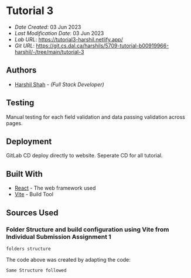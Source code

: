 <!--- The following README.md sample file was adapted from https://gist.github.com/PurpleBooth/109311bb0361f32d87a2#file-readme-template-md by Gabriella Mosquera for academic use ---> 
<!--- You may delete any comments in this sample README.md file. If needing to use as a .txt file then simply delete all comments, edit as needed, and save as a README.txt file --->

# Tutorial 3

* *Date Created*: 03 Jun 2023
* *Last Modification Date*: 03 Jun 2023
* *Lab URL*: <https://tutorial3-harshil.netlify.app/>
* *Git URL*: <https://git.cs.dal.ca/harshils/5709-tutorial-b00919966-harshil/-/tree/main/tutorial-3>

## Authors

* [Harshil Shah](hs@dal.ca) - *(Full Stack Developer)*



## Testing

Manual testing for each field validation and data passing validation across pages.




## Deployment

GitLab CD deploy directly to website. Seperate CD for all tutorial.

## Built With

<!--- Provide a list of the frameworks used to build this application, your list should include the name of the framework used, the url where the framework is available for download and what the framework was used for, see the example below --->

* [React](https://react.dev/) - The web framework used
* [Vite](https://vitejs.dev/) - Build Tool


## Sources Used

### Folder Structure and build configuration using Vite from Individual Submission Assignment 1

```folders structure```

The code above was created by adapting the code:

```Same Structure followed```